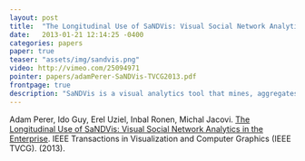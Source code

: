 ```yaml
---
layout: post
title:  "The Longitudinal Use of SaNDVis: Visual Social Network Analytics in the Enterprise"
date:   2013-01-21 12:14:25 -0400
categories: papers
paper: true
teaser: "assets/img/sandvis.png"
video: http://vimeo.com/25094971
pointer: papers/adamPerer-SaNDVis-TVCG2013.pdf
frontpage: true
description: "SaNDVis is a visual analytics tool that mines, aggregates, and infers a social graph from social media. The visualization tool supports people-centric tasks like expertise location, team building, and team coordination in the enterprise."
---
```


Adam Perer, Ido Guy, Erel Uziel, Inbal Ronen, Michal Jacovi. [The Longitudinal Use of SaNDVis: Visual Social Network Analytics in the Enterprise](papers/adamPerer-SaNDVis-TVCG2013.pdf). IEEE Transactions in Visualization and Computer Graphics (IEEE TVCG). (2013). 